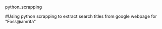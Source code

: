 python_scrapping

#Using python scrapping to extract search titles from google webpage for "Foss@amrita"

